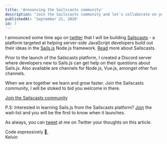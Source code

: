 ```yaml
---
title: 'Announcing the Sailscasts community'
description: "Join the Sailscasts community and let's collaborate on your journey with Sails.js and Server-side JavaScript"
publishedAt: 'September 21, 2020'
id: 7
---
```


I announced some time ago on [twitter](https://twitter.com/Dominus_Kelvin/status/1302614636227956736?s=20) that I will be building [Sailscasts](https://sailscasts.com) - a platform targeted at helping server-side JavaScript developers build out their ideas in the [Sails.js](https://sailsjs.com) Node.js framework. [Read](/blog/introducing-sailscasts) more about Sailscasts.

Prior to the launch of the Sailscasts platform, I created a Discord server where developers new to Sails.js can get help on their questions about Sails.js. Also available are channels for Node.js, Vue.js, amongst other fun channels.

When we are together we learn and grow faster. Join the Sailscasts community, I will be stoked to bid you welcome in there.

[Join the Sailscasts community](https://discord.gg/7y3KRF2)

P.S: Interested in learning Sails.js from the Sailscasts platform? [Join](https://sailscasts.com) the wait-list and you will be the first to know when it launches.

As always, you can [tweet](https://twitter.com/dominus_kelvin) at me on Twitter your thoughts on this article.

Code expressively 🎨, <br /> Kelvin

